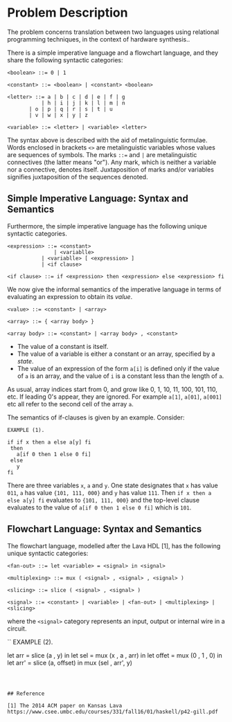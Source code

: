 # Problem Description

The problem concerns translation between two languages using
relational programming techniques, in the context of hardware synthesis.. 

There is a simple imperative language and a flowchart language, and they
share the following syntactic categories:

```
<boolean> ::= 0 | 1

<constant> ::= <boolean> | <constant> <boolean> 

<letter> ::= a | b | c | d | e | f | g
           | h | i | j | k | l | m | n
	   | o | p | q | r | s | t | u
	   | v | w | x | y | z

<variable> ::= <letter> | <variable> <letter>
```

The syntax above is described with the aid of metalinguistic formulae.
Words enclosed in brackets `<>` are metalinguistic variables whose
values are sequences of symbols. The marks `::=` and `|` are metalinguistic
connectives (the latter means "or"). Any mark, which is neither a variable
nor a connective, denotes itself. Juxtaposition of
marks and/or variables signifies juxtaposition of the sequences denoted.

## Simple Imperative Language:  Syntax and Semantics

Furthermore, the simple imperative language has the following unique
syntactic categories. 

```
<expression> ::= <constant>
               | <variablle>
	       | <variablle> [ <expression> ]
	       | <if clause>

<if clause> ::= if <expression> then <expression> else <expression> fi
```
We now give the informal semantics of the imperative language in terms of
evaluating an expression to obtain its _value_.

```
<value> ::= <constant> | <array> 

<array> ::= { <array body> }

<array body> ::= <constant> | <array body> , <constant>
```

* The value of a constant is itself.
* The value of a variable is either a constant or an array, specified by a _state_.
* The value of an expression of the form `a[i]` is defined only if the value of `a` is an array,
and the value of `i` is a constant less than the length of `a`.

As usual, array indices start from 0, and grow like 0, 1, 10, 11,
100, 101, 110, etc. If leading 0's appear, they are ignored.
For example `a[1]`, `a[01]`, `a[001]` etc all refer to the second cell of the array `a`.  

The semantics of if-clauses is given by an example. Consider:

```
EXAMPLE (1).

if if x then a else a[y] fi
 then
   a[if 0 then 1 else 0 fi]
 else
   y
fi 
```
There are three variables `x`, `a` and `y`. One 
state designates that `x` has value `011`, `a` has value `{101, 111, 000}`
 and `y` has value `111`. Then
`if x then a else a[y] fi` evaluates to `{101, 111, 000}` and the top-level clause
evaluates to the value of `a[if 0 then 1 else 0 fi]` which is `101`.

## Flowchart Language: Syntax and Semantics


The flowchart language, modelled after the Lava HDL [1], has the following
unique syntactic categories:

```
<fan-out> ::= let <variable> = <signal> in <signal>

<multiplexing> ::= mux ( <signal> , <signal> , <signal> )

<slicing> ::= slice ( <signal> , <signal> )

<signal> ::= <constant> | <variable> | <fan-out> | <multiplexing> | <slicing>
```

where the `<signal>` category represents an input, output or internal wire in a
circuit.

``
EXAMPLE (2).

let arr = slice (a , y) in
let sel = mux (x , a , arr) in
let offet = mux (0 , 1 , 0) in
let arr' = slice (a, offset) in
mux (sel , arr', y)
```



## Reference

[1] The 2014 ACM paper on Kansas Lava
https://www.csee.umbc.edu/courses/331/fall16/01/haskell/p42-gill.pdf